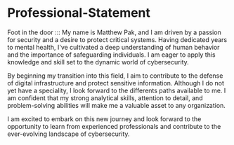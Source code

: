 # Professional-Statement
Foot in the door ::: 
My name is Matthew Pak, and I am driven by a passion for security and a desire to protect critical systems. Having dedicated years to mental health, I've cultivated a deep understanding of human behavior and the importance of safeguarding individuals. I am eager to apply this knowledge and skill set to the dynamic world of cybersecurity.

By beginning my transition into this field, I aim to contribute to the defense of digital infrastructure and protect sensitive information. Although I do not yet have a speciality, I look forward to the differents paths available to me.  I am confident that my strong analytical skills, attention to detail, and problem-solving abilities will make me a valuable asset to any organization.

I am excited to embark on this new journey and look forward to the opportunity to learn from experienced professionals and contribute to the ever-evolving landscape of cybersecurity.
